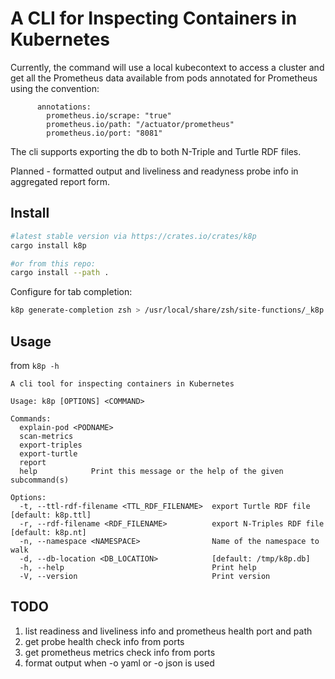 A CLI for Inspecting Containers in Kubernetes
============

Currently, the command will use a local kubecontext to access a cluster
and get all the Prometheus data available from pods annotated for Prometheus
using the convention:

```
      annotations:
        prometheus.io/scrape: "true"
        prometheus.io/path: "/actuator/prometheus"
        prometheus.io/port: "8081"
```

The cli supports exporting the db to both N-Triple and Turtle RDF files.

Planned - formatted output and liveliness and readyness probe info
in aggregated report form.

Install
----------

```bash
#latest stable version via https://crates.io/crates/k8p
cargo install k8p

#or from this repo:
cargo install --path .
```

Configure for tab completion:

```bash
k8p generate-completion zsh > /usr/local/share/zsh/site-functions/_k8p
```

Usage
---------

from `k8p -h`

```
A cli tool for inspecting containers in Kubernetes

Usage: k8p [OPTIONS] <COMMAND>

Commands:
  explain-pod <PODNAME>
  scan-metrics
  export-triples
  export-turtle
  report
  help            Print this message or the help of the given subcommand(s)

Options:
  -t, --ttl-rdf-filename <TTL_RDF_FILENAME>  export Turtle RDF file [default: k8p.ttl]
  -r, --rdf-filename <RDF_FILENAME>          export N-Triples RDF file [default: k8p.nt]
  -n, --namespace <NAMESPACE>                Name of the namespace to walk
  -d, --db-location <DB_LOCATION>            [default: /tmp/k8p.db]
  -h, --help                                 Print help
  -V, --version                              Print version
```

TODO
--------

1. list readiness and liveliness info and prometheus health port and path
2. get probe health check info from ports
3. get prometheus metrics check info from ports
4. format output when -o yaml or -o json is used
